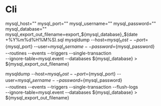 # Cli
mysql_host=""
mysql_port=""
mysql_username=""
mysql_password=""
mysql_database=""
mysql_export_out_filename=export_${mysql_database}_$(date +%Y%m%d%H%M%S).sql
mysqldump --host=${mysql_host} --port=${mysql_port} --user=${mysql_username} --password=${mysql_password}\
    --routines --events --triggers --single-transaction\
    --ignore-table=mysql.event --databases ${mysql_database} > ${mysql_export_out_filename}

mysqldump --host=${mysql_host} --port=${mysql_port} --user=${mysql_username} --password=${mysql_password}\
    --routines --events --triggers --single-transaction --flush-logs\
    --ignore-table=mysql.event --databases ${mysql_database} > ${mysql_export_out_filename}
